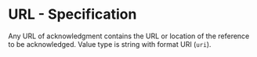 # URL - Specification

Any URL of acknowledgment contains the URL or location of the reference to be acknowledged. Value type is string with format URI (`uri`).
